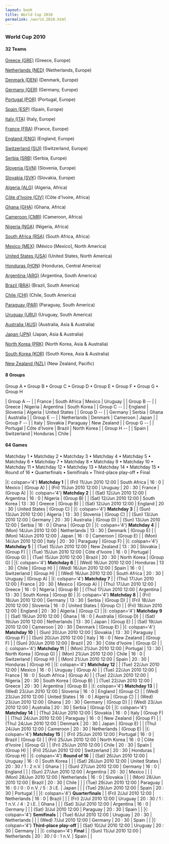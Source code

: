 ```yaml
---
layout: book
title: World Cup 2010
permalink: /world.2010.html
---
```



### World Cup 2010


#### 32 Teams



[Greece (GRE)](gr.html#gre)  (Greece, Europe) <br>

[Netherlands (NED)](nl.html#ned)  (Netherlands, Europe) <br>

[Denmark (DEN)](dk.html#den)  (Denmark, Europe) <br>

[Germany (GER)](de.html#ger)  (Germany, Europe) <br>

[Portugal (POR)](pt.html#por)  (Portugal, Europe) <br>

[Spain (ESP)](es.html#esp)  (Spain, Europe) <br>

[Italy (ITA)](it.html#ita)  (Italy, Europe) <br>

[France (FRA)](fr.html#fra)  (France, Europe) <br>

[England (ENG)](en.html#eng)  (England, Europe) <br>

[Switzerland (SUI)](ch.html#sui)  (Switzerland, Europe) <br>

[Serbia (SRB)](rs.html#srb)  (Serbia, Europe) <br>

[Slovenia (SVN)](si.html#svn)  (Slovenia, Europe) <br>

[Slovakia (SVK)](sk.html#svk)  (Slovakia, Europe) <br>

[Algeria (ALG)](dz.html#alg)  (Algeria, Africa) <br>

[Côte d'Ivoire (CIV)](ci.html#civ)  (Côte d'Ivoire, Africa) <br>

[Ghana (GHA)](gh.html#gha)  (Ghana, Africa) <br>

[Cameroon (CMR)](cm.html#cmr)  (Cameroon, Africa) <br>

[Nigeria (NGA)](ng.html#nga)  (Nigeria, Africa) <br>

[South Africa (RSA)](za.html#rsa)  (South Africa, Africa) <br>

[Mexico (MEX)](mx.html#mex)  (México [Mexico], North America) <br>

[United States (USA)](us.html#usa)  (United States, North America) <br>

[Honduras (HON)](hn.html#hon)  (Honduras, Central America) <br>

[Argentina (ARG)](ar.html#arg)  (Argentina, South America) <br>

[Brazil (BRA)](br.html#bra)  (Brazil, South America) <br>

[Chile (CHI)](cl.html#chi)  (Chile, South America) <br>

[Paraguay (PAR)](py.html#par)  (Paraguay, South America) <br>

[Uruguay (URU)](uy.html#uru)  (Uruguay, South America) <br>

[Australia (AUS)](au.html#aus)  (Australia, Asia & Australia) <br>

[Japan (JPN)](jp.html#jpn)  (Japan, Asia & Australia) <br>

[North Korea (PRK)](kp.html#prk)  (North Korea, Asia & Australia) <br>

[South Korea (KOR)](kr.html#kor)  (South Korea, Asia & Australia) <br>

[New Zealand (NZL)](nz.html#nzl)  (New Zealand, Pacific) <br>




#### 8 Groups

 Group A •  Group B •  Group C •  Group D •  Group E •  Group F •  Group G •  Group H

| Group A -- |  | France  | South Africa  | Mexico  | Uruguay  |
| Group B -- |  | Greece  | Nigeria  | Argentina  | South Korea  |
| Group C -- |  | England  | Slovenia  | Algeria  | United States  |
| Group D -- |  | Germany  | Serbia  | Ghana  | Australia  |
| Group E -- |  | Netherlands  | Denmark  | Cameroon  | Japan  |
| Group F -- |  | Italy  | Slovakia  | Paraguay  | New Zealand  |
| Group G -- |  | Portugal  | Côte d'Ivoire  | Brazil  | North Korea  |
| Group H -- |  | Spain  | Switzerland  | Honduras  | Chile  |

 



#### 64 Games

 Matchday 1 •  Matchday 2 •  Matchday 3 •  Matchday 4 •  Matchday 5 •  Matchday 6 •  Matchday 7 •  Matchday 8 •  Matchday 9 •  Matchday 10 •  Matchday 11 •  Matchday 12 •  Matchday 13 •  Matchday 14 •  Matchday 15 •  Round of 16 •  Quarterfinals •  Semifinals •  Third-place play-off •  Final


|{: colspan='4'} **Matchday 1**  |
| (Fri) 11/Jun 2010 12:00 | South Africa | 16 : 0 | Mexico | (Group A) |
| (Fri) 11/Jun 2010 12:00 | Uruguay | 20 : 30 | France | (Group A) |
|{: colspan='4'} **Matchday 2**  |
| (Sat) 12/Jun 2010 12:00 | Argentina | 16 : 0 | Nigeria | (Group B) |
| (Sat) 12/Jun 2010 12:00 | South Korea | 13 : 30 | Greece | (Group B) |
| (Sat) 12/Jun 2010 12:00 | England | 20 : 30 | United States | (Group C) |
|{: colspan='4'} **Matchday 3**  |
| (Sun) 13/Jun 2010 12:00 | Algeria | 13 : 30 | Slovenia | (Group C) |
| (Sun) 13/Jun 2010 12:00 | Germany | 20 : 30 | Australia | (Group D) |
| (Sun) 13/Jun 2010 12:00 | Serbia | 16 : 0 | Ghana | (Group D) |
|{: colspan='4'} **Matchday 4**  |
| (Mon) 14/Jun 2010 12:00 | Netherlands | 13 : 30 | Denmark | (Group E) |
| (Mon) 14/Jun 2010 12:00 | Japan | 16 : 0 | Cameroon | (Group E) |
| (Mon) 14/Jun 2010 12:00 | Italy | 20 : 30 | Paraguay | (Group F) |
|{: colspan='4'} **Matchday 5**  |
| (Tue) 15/Jun 2010 12:00 | New Zealand | 13 : 30 | Slovakia | (Group F) |
| (Tue) 15/Jun 2010 12:00 | Côte d'Ivoire | 16 : 0 | Portugal | (Group G) |
| (Tue) 15/Jun 2010 12:00 | Brazil | 20 : 30 | North Korea | (Group G) |
|{: colspan='4'} **Matchday 6**  |
| (Wed) 16/Jun 2010 12:00 | Honduras | 13 : 30 | Chile | (Group H) |
| (Wed) 16/Jun 2010 12:00 | Spain | 16 : 0 | Switzerland | (Group H) |
| (Wed) 16/Jun 2010 12:00 | South Africa | 20 : 30 | Uruguay | (Group A) |
|{: colspan='4'} **Matchday 7**  |
| (Thu) 17/Jun 2010 12:00 | France | 20 : 30 | Mexico | (Group A) |
| (Thu) 17/Jun 2010 12:00 | Greece | 16 : 0 | Nigeria | (Group B) |
| (Thu) 17/Jun 2010 12:00 | Argentina | 13 : 30 | South Korea | (Group B) |
|{: colspan='4'} **Matchday 8**  |
| (Fri) 18/Jun 2010 12:00 | Germany | 13 : 30 | Serbia | (Group D) |
| (Fri) 18/Jun 2010 12:00 | Slovenia | 16 : 0 | United States | (Group C) |
| (Fri) 18/Jun 2010 12:00 | England | 20 : 30 | Algeria | (Group C) |
|{: colspan='4'} **Matchday 9**  |
| (Sat) 19/Jun 2010 12:00 | Ghana | 16 : 0 | Australia | (Group D) |
| (Sat) 19/Jun 2010 12:00 | Netherlands | 13 : 30 | Japan | (Group E) |
| (Sat) 19/Jun 2010 12:00 | Cameroon | 20 : 30 | Denmark | (Group E) |
|{: colspan='4'} **Matchday 10**  |
| (Sun) 20/Jun 2010 12:00 | Slovakia | 13 : 30 | Paraguay | (Group F) |
| (Sun) 20/Jun 2010 12:00 | Italy | 16 : 0 | New Zealand | (Group F) |
| (Sun) 20/Jun 2010 12:00 | Brazil | 20 : 30 | Côte d'Ivoire | (Group G) |
|{: colspan='4'} **Matchday 11**  |
| (Mon) 21/Jun 2010 12:00 | Portugal | 13 : 30 | North Korea | (Group G) |
| (Mon) 21/Jun 2010 12:00 | Chile | 16 : 0 | Switzerland | (Group H) |
| (Mon) 21/Jun 2010 12:00 | Spain | 20 : 30 | Honduras | (Group H) |
|{: colspan='4'} **Matchday 12**  |
| (Tue) 22/Jun 2010 12:00 | Mexico | 16 : 0 | Uruguay | (Group A) |
| (Tue) 22/Jun 2010 12:00 | France | 16 : 0 | South Africa | (Group A) |
| (Tue) 22/Jun 2010 12:00 | Nigeria | 20 : 30 | South Korea | (Group B) |
| (Tue) 22/Jun 2010 12:00 | Greece | 20 : 30 | Argentina | (Group B) |
|{: colspan='4'} **Matchday 13**  |
| (Wed) 23/Jun 2010 12:00 | Slovenia | 16 : 0 | England | (Group C) |
| (Wed) 23/Jun 2010 12:00 | United States | 16 : 0 | Algeria | (Group C) |
| (Wed) 23/Jun 2010 12:00 | Ghana | 20 : 30 | Germany | (Group D) |
| (Wed) 23/Jun 2010 12:00 | Australia | 20 : 30 | Serbia | (Group D) |
|{: colspan='4'} **Matchday 14**  |
| (Thu) 24/Jun 2010 12:00 | Slovakia | 16 : 0 | Italy | (Group F) |
| (Thu) 24/Jun 2010 12:00 | Paraguay | 16 : 0 | New Zealand | (Group F) |
| (Thu) 24/Jun 2010 12:00 | Denmark | 20 : 30 | Japan | (Group E) |
| (Thu) 24/Jun 2010 12:00 | Cameroon | 20 : 30 | Netherlands | (Group E) |
|{: colspan='4'} **Matchday 15**  |
| (Fri) 25/Jun 2010 12:00 | Portugal | 16 : 0 | Brazil | (Group G) |
| (Fri) 25/Jun 2010 12:00 | North Korea | 16 : 0 | Côte d'Ivoire | (Group G) |
| (Fri) 25/Jun 2010 12:00 | Chile | 20 : 30 | Spain | (Group H) |
| (Fri) 25/Jun 2010 12:00 | Switzerland | 20 : 30 | Honduras | (Group H) |
|{: colspan='4'} **Round of 16**  |
| (Sat) 26/Jun 2010 12:00 | Uruguay | 16 : 0 | South Korea |  |
| (Sat) 26/Jun 2010 12:00 | United States | 20 : 30 / 1 : 2 n.V. | Ghana |  |
| (Sun) 27/Jun 2010 12:00 | Germany | 16 : 0 | England |  |
| (Sun) 27/Jun 2010 12:00 | Argentina | 20 : 30 | Mexico |  |
| (Mon) 28/Jun 2010 12:00 | Netherlands | 16 : 0 | Slovakia |  |
| (Mon) 28/Jun 2010 12:00 | Brazil | 20 : 30 | Chile |  |
| (Tue) 29/Jun 2010 12:00 | Paraguay | 16 : 0 / 0 : 0 n.V. / 5 : 3 i.E. | Japan |  |
| (Tue) 29/Jun 2010 12:00 | Spain | 20 : 30 | Portugal |  |
|{: colspan='4'} **Quarterfinals**  |
| (Fri) 2/Jul 2010 12:00 | Netherlands | 16 : 0 | Brazil |  |
| (Fri) 2/Jul 2010 12:00 | Uruguay | 20 : 30 / 1 : 1 n.V. / 4 : 2 i.E. | Ghana |  |
| (Sat) 3/Jul 2010 12:00 | Argentina | 16 : 0 | Germany |  |
| (Sat) 3/Jul 2010 12:00 | Paraguay | 20 : 30 | Spain |  |
|{: colspan='4'} **Semifinals**  |
| (Tue) 6/Jul 2010 12:00 | Uruguay | 20 : 30 | Netherlands |  |
| (Wed) 7/Jul 2010 12:00 | Germany | 20 : 30 | Spain |  |
|{: colspan='4'} **Third-place play-off**  |
| (Sat) 10/Jul 2010 12:00 | Uruguay | 20 : 30 | Germany |  |
|{: colspan='4'} **Final**  |
| (Sun) 11/Jul 2010 12:00 | Netherlands | 20 : 30 / 0 : 1 n.V. | Spain |  |
